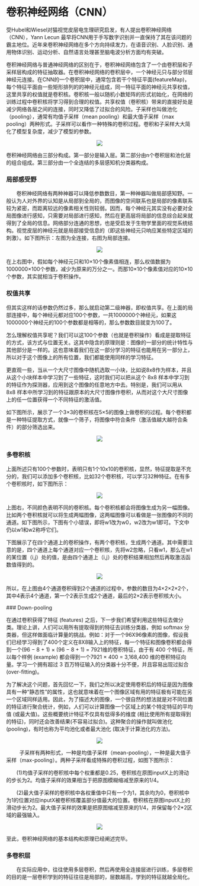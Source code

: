 # 卷积神经网络（CNN）

受Hubel和Wiesel对猫视觉皮层电生理研究启发，有人提出卷积神经网络（CNN），Yann Lecun 最早将CNN用于手写数字识别并一直保持了其在该问题的霸主地位。近年来卷积神经网络在多个方向持续发力，在语音识别、人脸识别、通用物体识别、运动分析、自然语言处理甚至脑电波分析方面均有突破。

卷积神经网络与普通神经网络的区别在于，卷积神经网络包含了一个由卷积层和子采样层构成的特征抽取器。在卷积神经网络的卷积层中，一个神经元只与部分邻层神经元连接。在CNN的一个卷积层中，通常包含若干个特征平面(featureMap)，每个特征平面由一些矩形排列的的神经元组成，同一特征平面的神经元共享权值，这里共享的权值就是卷积核。卷积核一般以随机小数矩阵的形式初始化，在网络的训练过程中卷积核将学习得到合理的权值。共享权值（卷积核）带来的直接好处是减少网络各层之间的连接，同时又降低了过拟合的风险。子采样也叫做池化（pooling），通常有均值子采样（mean pooling）和最大值子采样（max pooling）两种形式。子采样可以看作一种特殊的卷积过程。卷积和子采样大大简化了模型复杂度，减少了模型的参数。

<p align="center">
  <img src="https://github.com/kebiao/deeplearning/blob/master/screenshots/tutorial/what_is_cnn_1.png">
</p>


卷积神经网络由三部分构成。第一部分是输入层。第二部分由n个卷积层和池化层的组合组成。第三部分由一个全连结的多层感知机分类器构成。

### 局部感受野

       卷积神经网络有两种神器可以降低参数数目，第一种神器叫做局部感知野。一般认为人对外界的认知是从局部到全局的，而图像的空间联系也是局部的像素联系较为紧密，而距离较远的像素相关性则较弱。因而，每个神经元其实没有必要对全局图像进行感知，只需要对局部进行感知，然后在更高层将局部的信息综合起来就得到了全局的信息。网络部分连通的思想，也是受启发于生物学里面的视觉系统结构。视觉皮层的神经元就是局部接受信息的（即这些神经元只响应某些特定区域的刺激）。如下图所示：左图为全连接，右图为局部连接。

<p align="center">
  <img src="https://github.com/kebiao/deeplearning/blob/master/screenshots/tutorial/what_is_cnn_2.png">
</p>


在上右图中，假如每个神经元只和10×10个像素值相连，那么权值数据为1000000×100个参数，减少为原来的万分之一。而那10×10个像素值对应的10×10个参数，其实就相当于卷积操作。


### 权值共享

但其实这样的话参数仍然过多，那么就启动第二级神器，即权值共享。在上面的局部连接中，每个神经元都对应100个参数，一共1000000个神经元，如果这1000000个神经元的100个参数都是相等的，那么参数数目就变为100了。

怎么理解权值共享呢？我们可以这100个参数（也就是卷积操作）看成是提取特征的方式，该方式与位置无关。这其中隐含的原理则是：图像的一部分的统计特性与其他部分是一样的。这也意味着我们在这一部分学习的特征也能用在另一部分上，所以对于这个图像上的所有位置，我们都能使用同样的学习特征。

更直观一些，当从一个大尺寸图像中随机选取一小块，比如说8x8作为样本，并且从这个小块样本中学习到了一些特征，这时我们可以把从这个 8x8 样本中学习到的特征作为探测器，应用到这个图像的任意地方中去。特别是，我们可以用从 8x8 样本中所学习到的特征跟原本的大尺寸图像作卷积，从而对这个大尺寸图像上的任一位置获得一个不同特征的激活值。

如下图所示，展示了一个3×3的卷积核在5×5的图像上做卷积的过程。每个卷积都是一种特征提取方式，就像一个筛子，将图像中符合条件（激活值越大越符合条件）的部分筛选出来。

<p align="center">
  <img src="https://github.com/kebiao/deeplearning/blob/master/screenshots/tutorial/what_is_cnn_3.gif">
</p>


### 多卷积核

上面所述只有100个参数时，表明只有1个10x10的卷积核，显然，特征提取是不充分的，我们可以添加多个卷积核，比如32个卷积核，可以学习32种特征。在有多个卷积核时，如下图所示：

<p align="center">
  <img src="https://github.com/kebiao/deeplearning/blob/master/screenshots/tutorial/what_is_cnn_4.png">
</p>


上图右，不同颜色表明不同的卷积核。每个卷积核都会将图像生成为另一幅图像。比如两个卷积核就可以将生成两幅图像，这两幅图像可以看做是一张图像的不同的通道。如下图所示，下图有个小错误，即将w1改为w0，w2改为w1即可。下文中仍以w1和w2称呼它们。

下图展示了在四个通道上的卷积操作，有两个卷积核，生成两个通道。其中需要注意的是，四个通道上每个通道对应一个卷积核，先将w2忽略，只看w1，那么在w1的某位置（i,j）处的值，是由四个通道上（i,j）处的卷积结果相加然后再取激活函数值得到的。


<p align="center">
  <img src="https://github.com/kebiao/deeplearning/blob/master/screenshots/tutorial/what_is_cnn_5.png">
</p>


所以，在上图由4个通道卷积得到2个通道的过程中，参数的数目为4×2×2×2个，其中4表示4个通道，第一个2表示生成2个通道，最后的2×2表示卷积核大小。


### Down-pooling

在通过卷积获得了特征 (features) 之后，下一步我们希望利用这些特征去做分类。理论上讲，人们可以用所有提取得到的特征去训练分类器，例如 softmax 分类器，但这样做面临计算量的挑战。例如：对于一个96X96像素的图像，假设我们已经学习得到了400个定义在8X8输入上的特征，每一个特征和图像卷积都会得到一个(96 − 8 + 1) × (96 − 8 + 1) = 7921维的卷积特征，由于有 400 个特征，所以每个样例 (example) 都会得到一个7921 × 400 = 3,168,400 维的卷积特征向量。学习一个拥有超过 3 百万特征输入的分类器十分不便，并且容易出现过拟合 (over-fitting)。

为了解决这个问题，首先回忆一下，我们之所以决定使用卷积后的特征是因为图像具有一种“静态性”的属性，这也就意味着在一个图像区域有用的特征极有可能在另一个区域同样适用。因此，为了描述大的图像，一个很自然的想法就是对不同位置的特征进行聚合统计，例如，人们可以计算图像一个区域上的某个特定特征的平均值 (或最大值)。这些概要统计特征不仅具有低得多的维度 (相比使用所有提取得到的特征)，同时还会改善结果(不容易过拟合)。这种聚合的操作就叫做池化 (pooling)，有时也称为平均池化或者最大池化 (取决于计算池化的方法)。


<p align="center">
  <img src="https://github.com/kebiao/deeplearning/blob/master/screenshots/tutorial/what_is_cnn_6.gif">
</p>

        
子采样有两种形式，一种是均值子采样（mean-pooling），一种是最大值子采样（max-pooling）。两种子采样看成特殊的卷积过程，如图下图所示：

       (1)均值子采样的卷积核中每个权重都是0.25，卷积核在原图inputX上的滑动的步长为2。均值子采样的效果相当于把原图模糊缩减至原来的1/4。

       (2)最大值子采样的卷积核中各权重值中只有一个为1，其余均为0，卷积核中为1的位置对应inputX被卷积核覆盖部分值最大的位置。卷积核在原图inputX上的滑动步长为2。最大值子采样的效果是把原图缩减至原来的1/4，并保留每个2*2区域的最强输入。


<p align="center">
  <img src="https://github.com/kebiao/deeplearning/blob/master/screenshots/tutorial/what_is_cnn_7.png">
</p>


至此，卷积神经网络的基本结构和原理已经阐述完毕。


### 多卷积层

       在实际应用中，往往使用多层卷积，然后再使用全连接层进行训练，多层卷积的目的是一层卷积学到的特征往往是局部的，层数越高，学到的特征就越全局化。
